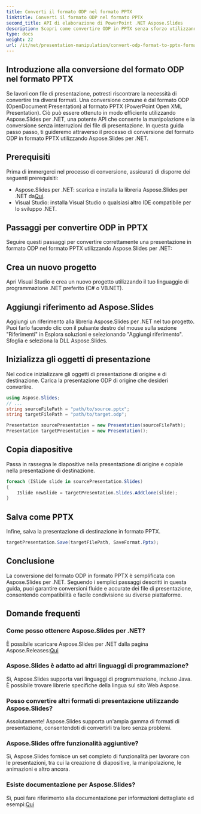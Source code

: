 ```yaml
---
title: Converti il formato ODP nel formato PPTX
linktitle: Converti il formato ODP nel formato PPTX
second_title: API di elaborazione di PowerPoint .NET Aspose.Slides
description: Scopri come convertire ODP in PPTX senza sforzo utilizzando Aspose.Slides per .NET. Segui la nostra guida passo passo per una conversione fluida del formato di presentazione.
type: docs
weight: 22
url: /it/net/presentation-manipulation/convert-odp-format-to-pptx-format/
---
```


## Introduzione alla conversione del formato ODP nel formato PPTX

Se lavori con file di presentazione, potresti riscontrare la necessità di convertire tra diversi formati. Una conversione comune è dal formato ODP (OpenDocument Presentation) al formato PPTX (PowerPoint Open XML Presentation). Ciò può essere ottenuto in modo efficiente utilizzando Aspose.Slides per .NET, una potente API che consente la manipolazione e la conversione senza interruzioni dei file di presentazione. In questa guida passo passo, ti guideremo attraverso il processo di conversione del formato ODP in formato PPTX utilizzando Aspose.Slides per .NET.

## Prerequisiti

Prima di immergerci nel processo di conversione, assicurati di disporre dei seguenti prerequisiti:

-  Aspose.Slides per .NET: scarica e installa la libreria Aspose.Slides per .NET da[Qui](https://releases.aspose.com/slides/net).
- Visual Studio: installa Visual Studio o qualsiasi altro IDE compatibile per lo sviluppo .NET.

## Passaggi per convertire ODP in PPTX

Seguire questi passaggi per convertire correttamente una presentazione in formato ODP nel formato PPTX utilizzando Aspose.Slides per .NET:

## Crea un nuovo progetto

Apri Visual Studio e crea un nuovo progetto utilizzando il tuo linguaggio di programmazione .NET preferito (C# o VB.NET).

## Aggiungi riferimento ad Aspose.Slides

Aggiungi un riferimento alla libreria Aspose.Slides per .NET nel tuo progetto. Puoi farlo facendo clic con il pulsante destro del mouse sulla sezione "Riferimenti" in Esplora soluzioni e selezionando "Aggiungi riferimento". Sfoglia e seleziona la DLL Aspose.Slides.

## Inizializza gli oggetti di presentazione

Nel codice inizializzare gli oggetti di presentazione di origine e di destinazione. Carica la presentazione ODP di origine che desideri convertire.

```csharp
using Aspose.Slides;
// ...
string sourceFilePath = "path/to/source.pptx";
string targetFilePath = "path/to/target.odp";

Presentation sourcePresentation = new Presentation(sourceFilePath);
Presentation targetPresentation = new Presentation();
```

## Copia diapositive

Passa in rassegna le diapositive nella presentazione di origine e copiale nella presentazione di destinazione.

```csharp
foreach (ISlide slide in sourcePresentation.Slides)
{
    ISlide newSlide = targetPresentation.Slides.AddClone(slide);
}
```

## Salva come PPTX

Infine, salva la presentazione di destinazione in formato PPTX.

```csharp
targetPresentation.Save(targetFilePath, SaveFormat.Pptx);
```

## Conclusione

La conversione del formato ODP in formato PPTX è semplificata con Aspose.Slides per .NET. Seguendo i semplici passaggi descritti in questa guida, puoi garantire conversioni fluide e accurate dei file di presentazione, consentendo compatibilità e facile condivisione su diverse piattaforme.

## Domande frequenti

### Come posso ottenere Aspose.Slides per .NET?

 È possibile scaricare Aspose.Slides per .NET dalla pagina Aspose.Releases:[Qui](https://releases.aspose.com/slides/net)

### Aspose.Slides è adatto ad altri linguaggi di programmazione?

Sì, Aspose.Slides supporta vari linguaggi di programmazione, incluso Java. È possibile trovare librerie specifiche della lingua sul sito Web Aspose.

### Posso convertire altri formati di presentazione utilizzando Aspose.Slides?

Assolutamente! Aspose.Slides supporta un'ampia gamma di formati di presentazione, consentendoti di convertirli tra loro senza problemi.

### Aspose.Slides offre funzionalità aggiuntive?

Sì, Aspose.Slides fornisce un set completo di funzionalità per lavorare con le presentazioni, tra cui la creazione di diapositive, la manipolazione, le animazioni e altro ancora.

### Esiste documentazione per Aspose.Slides?

Sì, puoi fare riferimento alla documentazione per informazioni dettagliate ed esempi:[Qui](https://reference.aspose.com/slides/net)